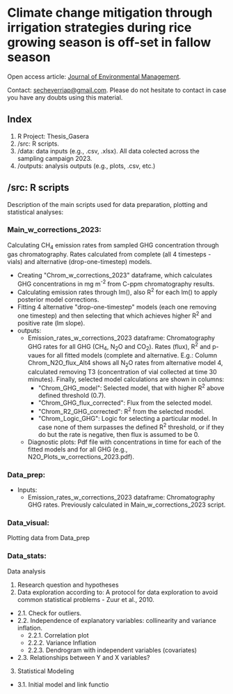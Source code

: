 # Climate change mitigation through irrigation strategies during rice growing season is off-set in fallow season
Open access article: [Journal of Environmental Management](https://doi.org/10.1016/j.jenvman.2025.125060).

Contact: secheverriap@gmail.com. Please do not hesitate to contact in case you have any doubts using this material.

## Index
1. R Project: Thesis_Gasera
2. /src: R scripts.
3. /data: data inputs (e.g., .csv, .xlsx). All data colected across the sampling campaign 2023.
4. /outputs: analysis outputs (e.g., plots, .csv, etc.)

## /src: R scripts
Description of the main scripts used for data preparation, plotting and statistical analyses: 

### Main_w_corrections_2023: 
Calculating CH<sub>4</sub> emission rates from sampled GHG concentration through gas chromatography. Rates calculated from complete (all 4 timesteps - vials) and alternative (drop-one-timestep) models.
- Creating "Chrom_w_corrections_2023" dataframe, which calculates GHG concentrations in mg m<sup>-2</sup> from C-ppm chromatography results.
- Calculating emission rates through lm(), also R<sup>2</sup> for each lm() to apply posterior model corrections.
- Fitting 4 alternative "drop-one-timestep" models (each one removing one timestep) and then selecting that which achieves higher R<sup>2</sup> and positive rate (lm slope).
- outputs:
  - Emission_rates_w_corrections_2023 dataframe: Chromatography GHG rates for all GHG (CH<sub>4</sub>, N<sub>2</sub>O and CO<sub>2</sub>). Rates (flux), R<sup>2</sup> and p-vaues for all fitted models (complete and alternative. E.g.: Column Chrom_N2O_flux_Alt4 shows all N<sub>2</sub>O rates from alternative model 4, calculated removing T3 (concentration of vial collected at time 30 minutes). Finally, selected model calculations are shown in columns:
    - "Chrom_GHG_model": Selected model, that with higher R<sup>2</sup> above defined threshold (0.7).
    - "Chrom_GHG_flux_corrected": Flux from the selected model.
    - "Chrom_R2_GHG_corrected": R<sup>2</sup> from the selected model.
    - "Chrom_Logic_GHG": Logic for selecting a particular model. In case none of them surpasses the defined R<sup>2</sup> threshold, or if they do but the rate is negative, then flux is assumed to be 0.
  - Diagnostic plots: Pdf file with concentrations in time for each of the fitted models and for all GHG (e.g., N2O_Plots_w_corrections_2023.pdf).

### Data_prep:
- Inputs:
  - Emission_rates_w_corrections_2023 dataframe: Chromatography GHG rates. Previously calculated in Main_w_corrections_2023 script.
 
### Data_visual: 
Plotting data from Data_prep

### Data_stats: 
Data analysis
1. Research question and hypotheses
2. Data exploration according to: A protocol for data exploration to avoid common statistical problems - Zuur et al., 2010.
- 2.1. Check for outliers.
- 2.2. Independence of explanatory variables: collinearity and variance inflation.
    - 2.2.1. Correlation plot
    - 2.2.2. Variance Inflation
    - 2.2.3. Dendrogram with independent variables (covariates)
- 2.3. Relationships between Y and X variables?
 3. Statistical Modeling
- 3.1. Initial model and link functio
